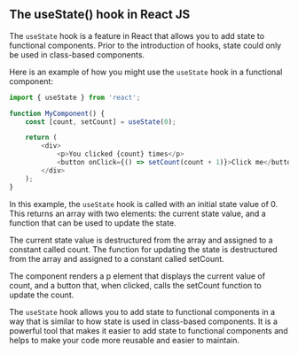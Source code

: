 ## The useState() hook in React JS

The `useState` hook is a feature in React that allows you to add state to functional components. Prior to the introduction of hooks, state could only be used in class-based components.

Here is an example of how you might use the `useState` hook in a functional component:

```js
import { useState } from 'react';

function MyComponent() {
    const [count, setCount] = useState(0);

    return (
        <div>
            <p>You clicked {count} times</p>
            <button onClick={() => setCount(count + 1)}>Click me</button>
        </div>
    );
}
```

In this example, the `useState` hook is called with an initial state value of 0. This returns an array with two elements: the current state value, and a function that can be used to update the state.

The current state value is destructured from the array and assigned to a constant called count. The function for updating the state is destructured from the array and assigned to a constant called setCount.

The component renders a p element that displays the current value of count, and a button that, when clicked, calls the setCount function to update the count.

The `useState` hook allows you to add state to functional components in a way that is similar to how state is used in class-based components. It is a powerful tool that makes it easier to add state to functional components and helps to make your code more reusable and easier to maintain.
